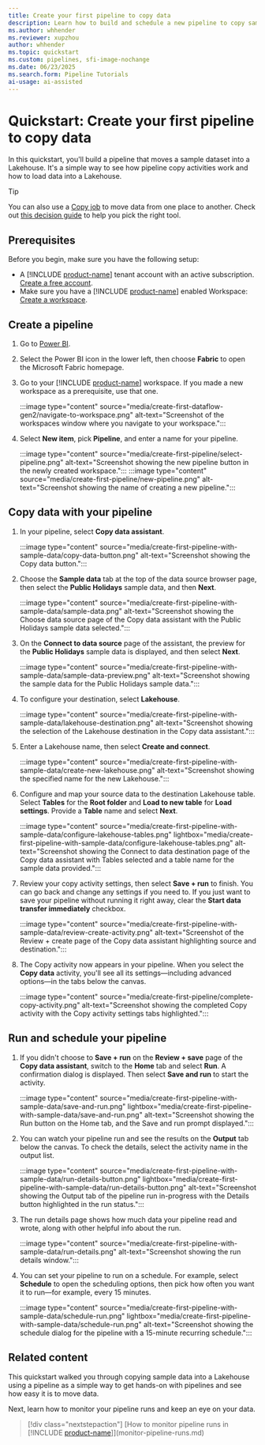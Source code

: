 ```yaml
---
title: Create your first pipeline to copy data
description: Learn how to build and schedule a new pipeline to copy sample data to a Lakehouse.
ms.author: whhender
ms.reviewer: xupzhou
author: whhender
ms.topic: quickstart
ms.custom: pipelines, sfi-image-nochange
ms.date: 06/23/2025
ms.search.form: Pipeline Tutorials
ai-usage: ai-assisted
---
```


# Quickstart: Create your first pipeline to copy data

In this quickstart, you'll build a pipeline that moves a sample dataset into a Lakehouse. It's a simple way to see how pipeline copy activities work and how to load data into a Lakehouse.

>[!TIP]
>You can also use a [Copy job](quickstart-copy-job.md) to move data from one place to another. Check out [this decision guide](../fundamentals/decision-guide-pipeline-dataflow-spark.md) to help you pick the right tool.

## Prerequisites

Before you begin, make sure you have the following setup:

- A [!INCLUDE [product-name](../includes/product-name.md)] tenant account with an active subscription. [Create a free account](https://azure.microsoft.com/pricing/purchase-options/azure-account?cid=msft_learn).
- Make sure you have a [!INCLUDE [product-name](../includes/product-name.md)] enabled Workspace: [Create a workspace](../fundamentals/create-workspaces.md).

## Create a pipeline

1. Go to [Power BI](https://app.powerbi.com/).
1. Select the Power BI icon in the lower left, then choose **Fabric** to open the Microsoft Fabric homepage.

1. Go to your [!INCLUDE [product-name](../includes/product-name.md)] workspace. If you made a new workspace as a prerequisite, use that one.

   :::image type="content" source="media/create-first-dataflow-gen2/navigate-to-workspace.png" alt-text="Screenshot of the workspaces window where you navigate to your workspace.":::

1. Select **New item**, pick **Pipeline**, and enter a name for your pipeline.

   :::image type="content" source="media/create-first-pipeline/select-pipeline.png" alt-text="Screenshot showing the new pipeline button in the newly created workspace.":::
   :::image type="content" source="media/create-first-pipeline/new-pipeline.png" alt-text="Screenshot showing the name of creating a new pipeline.":::

## Copy data with your pipeline

1. In your pipeline, select **Copy data assistant**.

   :::image type="content" source="media/create-first-pipeline-with-sample-data/copy-data-button.png" alt-text="Screenshot showing the Copy data button.":::


1. Choose the **Sample data** tab at the top of the data source browser page, then select the **Public Holidays** sample data, and then **Next**.

   :::image type="content" source="media/create-first-pipeline-with-sample-data/sample-data.png" alt-text="Screenshot showing the Choose data source page of the Copy data assistant with the Public Holidays sample data selected.":::

1. On the **Connect to data source** page of the assistant, the preview for the **Public Holidays** sample data is displayed, and then select **Next**.

   :::image type="content" source="media/create-first-pipeline-with-sample-data/sample-data-preview.png" alt-text="Screenshot showing the sample data for the Public Holidays sample data.":::

1. To configure your destination, select **Lakehouse**.

   :::image type="content" source="media/create-first-pipeline-with-sample-data/lakehouse-destination.png" alt-text="Screenshot showing the selection of the Lakehouse destination in the Copy data assistant.":::

1. Enter a Lakehouse name, then select **Create and connect**.

   :::image type="content" source="media/create-first-pipeline-with-sample-data/create-new-lakehouse.png" alt-text="Screenshot showing the specified name for the new Lakehouse.":::

1. Configure and map your source data to the destination Lakehouse table. Select **Tables** for the **Root folder** and **Load to new table** for **Load settings**. Provide a **Table** name and select **Next**.

   :::image type="content" source="media/create-first-pipeline-with-sample-data/configure-lakehouse-tables.png" lightbox="media/create-first-pipeline-with-sample-data/configure-lakehouse-tables.png" alt-text="Screenshot showing the Connect to data destination page of the Copy data assistant with Tables selected and a table name for the sample data provided.":::

1. Review your copy activity settings, then select **Save + run** to finish. You can go back and change any settings if you need to. If you just want to save your pipeline without running it right away, clear the **Start data transfer immediately** checkbox.

   :::image type="content" source="media/create-first-pipeline-with-sample-data/review-create-activity.png" alt-text="Screenshot of the Review + create page of the Copy data assistant highlighting source and destination.":::

1. The Copy activity now appears in your pipeline. When you select the **Copy data** activity, you'll see all its settings—including advanced options—in the tabs below the canvas.

   :::image type="content" source="media/create-first-pipeline/complete-copy-activity.png" alt-text="Screenshot showing the completed Copy activity with the Copy activity settings tabs highlighted.":::

## Run and schedule your pipeline

1. If you didn't choose to **Save + run** on the **Review + save** page of the **Copy data assistant**, switch to the **Home** tab and select **Run**. A confirmation dialog is displayed. Then select **Save and run** to start the activity.

   :::image type="content" source="media/create-first-pipeline-with-sample-data/save-and-run.png" lightbox="media/create-first-pipeline-with-sample-data/save-and-run.png" alt-text="Screenshot showing the Run button on the Home tab, and the Save and run prompt displayed.":::

1. You can watch your pipeline run and see the results on the **Output** tab below the canvas. To check the details, select the activity name in the output list.

   :::image type="content" source="media/create-first-pipeline-with-sample-data/run-details-button.png" lightbox="media/create-first-pipeline-with-sample-data/run-details-button.png" alt-text="Screenshot showing the Output tab of the pipeline run in-progress with the Details button highlighted in the run status.":::

1. The run details page shows how much data your pipeline read and wrote, along with other helpful info about the run.

   :::image type="content" source="media/create-first-pipeline-with-sample-data/run-details.png" alt-text="Screenshot showing the run details window.":::

1. You can set your pipeline to run on a schedule. For example, select **Schedule** to open the scheduling options, then pick how often you want it to run—for example, every 15 minutes.

   :::image type="content" source="media/create-first-pipeline-with-sample-data/schedule-run.png" lightbox="media/create-first-pipeline-with-sample-data/schedule-run.png" alt-text="Screenshot showing the schedule dialog for the pipeline with a 15-minute recurring schedule.":::

## Related content

This quickstart walked you through copying sample data into a Lakehouse using a pipeline as a simple way to get hands-on with pipelines and see how easy it is to move data.

Next, learn how to monitor your pipeline runs and keep an eye on your data.

> [!div class="nextstepaction"]
> [How to monitor pipeline runs in [!INCLUDE [product-name](../includes/product-name.md)]](monitor-pipeline-runs.md)
